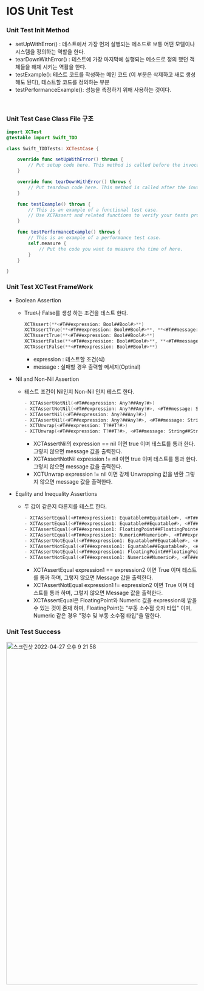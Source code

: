 
<H1>IOS Unit Test</H1>

<h3>Unit Test Init Method</h3>

  - setUpWithError() : 테스트에서 가장 먼저 실행되는 메소드로 보통 어떤 모델이나 시스템을 정의하는 역할을 한다.
  - tearDownWithError() : 테스트에 가장 마지막에 실행되는 메소드로 정의 했던 객체들을 해체 시키는 역활을 한다.
  - testExample(): 테스트 코드를 작성하는 메인 코드 (이 부분은 삭제하고 새로 생성 해도 된다), 테스트할 코드를 정의하는 부분
  - testPerformanceExample(): 성능을 측정하기 위해 사용하는 것이다.
<br>

<h3>Unit Test Case Class File 구조</h3>

```swift
import XCTest
@testable import Swift_TDD

class Swift_TDDTests: XCTestCase {

    override func setUpWithError() throws {
        // Put setup code here. This method is called before the invocation of each test method in the class.
    }

    override func tearDownWithError() throws {
        // Put teardown code here. This method is called after the invocation of each test method in the class.
    }

    func testExample() throws {
        // This is an example of a functional test case.
        // Use XCTAssert and related functions to verify your tests produce the correct results.
    }

    func testPerformanceExample() throws {
        // This is an example of a performance test case.
        self.measure {
            // Put the code you want to measure the time of here.
        }
    }

}
```

<h3>Unit Test XCTest FrameWork</h3>

- Boolean Assertion

  - True나 False를 생성 하는 조건을 테스트 한다.

    ```swift
    XCTAssert(**<#T##expression: Bool##Bool#>**)
    XCTAssertTrue(**<#T##expression: Bool##Bool#>**, **<#T##message: String##String#>**)
    XCTAssertTrue(**<#T##expression: Bool##Bool#>**)
    XCTAssertFalse(**<#T##expression: Bool##Bool#>**, **<#T##message: String##String#>**)
    XCTAssertFalse(**<#T##expression: Bool##Bool#>**)
    ```

    - expression : 테스트할 조건(식) 
    - message : 실패할 경우 출력할 메세지(Optinal)

- Nil and Non-Nil Assertion

  - 테스트 조건이 Nil인지 Non-Nil 인지 테스트 한다.

    ```swift
    - XCTAssertNotNil(<#T##expression: Any?##Any?#>)
    - XCTAssertNotNil(<#T##expression: Any?##Any?#>, <#T##message: String##String#>)
    - XCTAssertNil(<#T##expression: Any?##Any?#>)
    - XCTAssertNil(<#T##expression: Any?##Any?#>, <#T##message: String##String#>)
    - XCTUnwrap(<#T##expression: T?##T?#>)
    - XCTUnwrap(<#T##expression: T?##T?#>, <#T##message: String##String#>)
    ```

    - XCTAssertNil의 expression == nil 이면 true 이며 테스트를 통과 한다. 그렇지 않으면 message 값을 출력한다.
    - XCTAssertNotNil expression != nil 이면 true 이며 테스트를 통과 한다. 그렇지 않으면 message 값을 출력한다.
    - XCTUnwrap expression != nil 이면 강제 Unwrapping 값을 반환 그렇지 않으면 message 값을 출력한다.

- Eqality and Inequality Assertions

  - 두 값이 같은지 다른지를 테스트 한다.

    ```swift
    - XCTAssertEqual(<#T##expression1: Equatable##Equatable#>, <#T##expression2: Equatable##Equatable#>)
    - XCTAssertEqual(<#T##expression1: Equatable##Equatable#>, <#T##expression2: Equatable##Equatable#>, <#T##message: String##String#>)
    - XCTAssertEqual(<#T##expression1: FloatingPoint##FloatingPoint#>, <#T##expression2: FloatingPoint##FloatingPoint#>, accuracy: <#T##FloatingPoint#>)
    - XCTAssertEqual(<#T##expression1: Numeric##Numeric#>, <#T##expression2: Numeric##Numeric#>, accuracy: <#T##Numeric#>)
    - XCTAssertNotEqual(<#T##expression1: Equatable##Equatable#>, <#T##expression2: Equatable##Equatable#>)
    - XCTAssertNotEqual(<#T##expression1: Equatable##Equatable#>, <#T##expression2: Equatable##Equatable#>, <#T##message: String##String#>)
    - XCTAssertNotEqual(<#T##expression1: FloatingPoint##FloatingPoint#>, <#T##expression2: FloatingPoint##FloatingPoint#>, accuracy: <#T##FloatingPoint#>)
    - XCTAssertNotEqual(<#T##expression1: Numeric##Numeric#>, <#T##expression2: Numeric##Numeric#>, accuracy: <#T##Numeric#>)
    ```

    - XCTAssertEqual expression1 == expression2 이면 True 이며 테스트를 통과 하며, 그렇지 않으면 Message 값을 출력한다.
    - XCTAssertNotEqual expression1 != expression2 이면 True 이며 테스트를 통과 하며, 그렇지 않으면 Message 값을 출력한다.
    - XCTAssertEqual은 FloatingPoint와 Numeric 값을 expression에 받을수 있는 것이 존재 하며, FloatingPoint는 "부동 소수점 숫자 타입" 이며, Numeric 같은 경우 "정수 및 부동 소수점 타입"을 말한다. 

  

<h3>Unit Test Success</h3>

 <img width="901" alt="스크린샷 2022-04-27 오후 9 21 58" src="https://user-images.githubusercontent.com/23008224/165517182-83a999be-c280-4093-9f47-4c34a04f6572.png">


